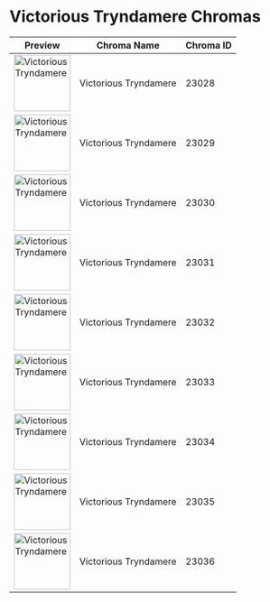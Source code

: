 # Victorious Tryndamere Chromas

| Preview | Chroma Name | Chroma ID |
|---|---|---|
| <img src='https://raw.communitydragon.org/latest/plugins/rcp-be-lol-game-data/global/default/v1/champion-chroma-images/23/23028.png' alt='Victorious Tryndamere' width='100'> | Victorious Tryndamere | 23028 |
| <img src='https://raw.communitydragon.org/latest/plugins/rcp-be-lol-game-data/global/default/v1/champion-chroma-images/23/23029.png' alt='Victorious Tryndamere' width='100'> | Victorious Tryndamere | 23029 |
| <img src='https://raw.communitydragon.org/latest/plugins/rcp-be-lol-game-data/global/default/v1/champion-chroma-images/23/23030.png' alt='Victorious Tryndamere' width='100'> | Victorious Tryndamere | 23030 |
| <img src='https://raw.communitydragon.org/latest/plugins/rcp-be-lol-game-data/global/default/v1/champion-chroma-images/23/23031.png' alt='Victorious Tryndamere' width='100'> | Victorious Tryndamere | 23031 |
| <img src='https://raw.communitydragon.org/latest/plugins/rcp-be-lol-game-data/global/default/v1/champion-chroma-images/23/23032.png' alt='Victorious Tryndamere' width='100'> | Victorious Tryndamere | 23032 |
| <img src='https://raw.communitydragon.org/latest/plugins/rcp-be-lol-game-data/global/default/v1/champion-chroma-images/23/23033.png' alt='Victorious Tryndamere' width='100'> | Victorious Tryndamere | 23033 |
| <img src='https://raw.communitydragon.org/latest/plugins/rcp-be-lol-game-data/global/default/v1/champion-chroma-images/23/23034.png' alt='Victorious Tryndamere' width='100'> | Victorious Tryndamere | 23034 |
| <img src='https://raw.communitydragon.org/latest/plugins/rcp-be-lol-game-data/global/default/v1/champion-chroma-images/23/23035.png' alt='Victorious Tryndamere' width='100'> | Victorious Tryndamere | 23035 |
| <img src='https://raw.communitydragon.org/latest/plugins/rcp-be-lol-game-data/global/default/v1/champion-chroma-images/23/23036.png' alt='Victorious Tryndamere' width='100'> | Victorious Tryndamere | 23036 |
